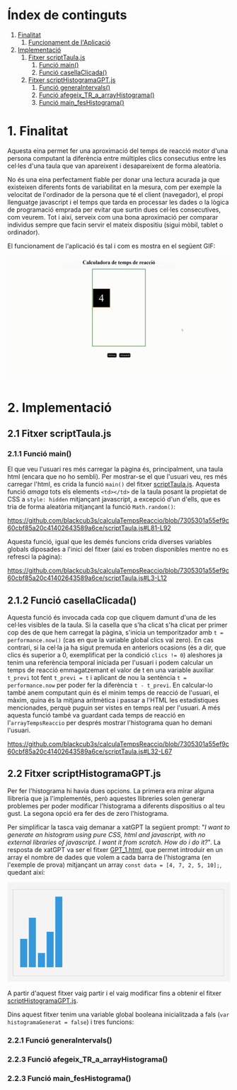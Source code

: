 # Índex de continguts

1. [Finalitat](#1-finalitat)
    1. [Funcionament de l'Aplicació](#funcionament-de-laplicació)
2. [Implementació](#2-implementació)
    1. [Fitxer scriptTaula.js](#21-fitxer-scripttaulajs)
        1. [Funció main()](#211-funció-main)
        2. [Funció casellaClicada()](#212-funció-casellaclicada)
    2. [Fitxer scriptHistogramaGPT.js](#22-fitxer-scripthistogramagptjs)
        1. [Funció generaIntervals()](#221-funció-generaintervals)
        2. [Funció afegeix_TR_a_arrayHistograma()](#222-funció-afegeix_tr_a_arrayhistograma)
        3. [Funció main_fesHistograma()](#223-funció-main_feshistograma)




# 1. Finalitat

Aquesta eina permet fer una aproximació del temps de reacció motor d'una persona computant la diferència entre múltiples clics consecutius entre les cel·les d'una taula que van apareixent i desapareixent de forma aleatòria. 

No és una eina perfectament fiable per donar una lectura acurada ja que existeixen diferents fonts de variabilitat en la mesura, com per exemple la velocitat de l'ordinador de la persona que té el client (navegador), el propi llenguatge javascript i el temps que tarda en processar les dades o la lògica de programació emprada per evitar que surtin dues cel·les consecutives, com veurem. Tot i així, serveix com una bona aproximació per comparar individus sempre que facin servir el mateix dispositiu (sigui mòbil, tablet o ordinador).

El funcionament de l'aplicació és tal i com es mostra en el següent GIF:

![gif_de_mostra](/imatges/gifDemo_appCalculaTempsReaccio.gif)

# 2. Implementació

## 2.1 Fitxer scriptTaula.js

### 2.1.1 Funció main()

El que veu l'usuari res més carregar la pàgina és, principalment, una taula html (encara que no ho sembli). Per mostrar-se el que l'usuari veu, res més carregar l'html, es crida la funció `main()` del fitxer [scriptTaula.js](/scriptTaula.js). Aquesta funció _amaga_ tots els elements `<td></td>` de la taula posant la propietat de CSS a `style: hidden` mitjançant javascript, a excepció d'un d'ells, que es tria de forma aleatòria mitjançant la funció `Math.random()`:

https://github.com/blackcub3s/calculaTempsReaccio/blob/7305301a55ef9c60cbf85a20c41402643589a6ce/scriptTaula.js#L81-L92

Aquesta funció, igual que les demés funcions crida diverses variables globals diposades a l'inici del fitxer (així es troben disponibles mentre no es refresci la pàgina):

https://github.com/blackcub3s/calculaTempsReaccio/blob/7305301a55ef9c60cbf85a20c41402643589a6ce/scriptTaula.js#L3-L12

## 2.1.2 Funció casellaClicada()

Aquesta funció és invocada cada cop que cliquem damunt d'una de les cel·les visibles de la taula. Si la casella que s'ha clicat s'ha clicat per primer cop des de que hem carregat la pàgina, s'inicia un temporitzador amb `t = performance.now()` (cas en que la variable global clics val zero). En cas contrari, si la cel·la ja ha sigut premuda en anteriors ocasions (és a dir, que clics és superior a 0, exemplificat per la condició `clics != 0`) aleshores ja tenim una referència temporal iniciada per l'usuari i podem calcular un temps de reacció emmagatzemant el valor de t en una variable auxiliar `t_previ` tot fent `t_previ = t` i aplicant de nou la sentència `t = performance.now` per poder fer la diferència `t - t_previ`. En calcular-lo també anem computant quin és el minim temps de reacció de l'usuari, el màxim, quina és la mitjana aritmètica i passar a l'HTML les estadístiques mencionades, perquè puguin ser vistes en temps real per l'usuari. A més aquesta funció també va guardant cada temps de reacció en l'`arrayTempsReaccio` per després mostrar l'histograma quan ho demani l'usuari.

https://github.com/blackcub3s/calculaTempsReaccio/blob/7305301a55ef9c60cbf85a20c41402643589a6ce/scriptTaula.js#L32-L67

## 2.2 Fitxer scriptHistogramaGPT.js

Per fer l'histograma hi havia dues opcions. La primera era mirar alguna llibreria que ja l'implementés, però aquestes llibreries solen generar problemes per poder modificar l'histograma a diferents dispositius o al teu gust. La segona opció era fer des de zero l'histograma.

Per simplificar la tasca vaig demanar a xatGPT la següent prompt: "_I want to generate an histogram using pure CSS, html and javascript, with no external libraries of javascript. I want it from scratch. How do i do it?_". La resposta de xatGPT va ser el fitxer [GPT_1.html](/FITXERS_AUXILIARS/GPT_1.html), que permet introduir en un array el nombre de dades que volem a cada barra de l'histograma (en l'exemple de prova) mitjançant un array `const data = [4, 7, 2, 5, 10];`, quedant així:

![sortida fitxer gpt1](/FITXERS_AUXILIARS/GPT_1_output.png)

A partir d'aquest fitxer vaig partir i el vaig modificar fins a obtenir el fitxer [scriptHistogramaGPT.js](/scriptHistogramaGPT.js).

Dins aquest fitxer tenim una variable global booleana inicialitzada a fals (`var histogramaGenerat = false`) i tres funcions:

### 2.2.1 Funció generaIntervals()

### 2.2.3 Funció afegeix_TR_a_arrayHistograma()

### 2.2.3 Funció main_fesHistograma()



